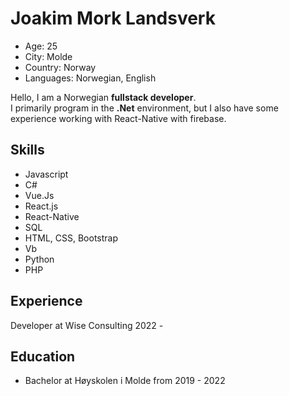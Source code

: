 # Joakim Mork Landsverk
- Age: 25
- City: Molde
- Country: Norway
- Languages: Norwegian, English

Hello, I am a Norwegian **fullstack developer**. <br/>
I primarily program in the **.Net** environment, but I also have some experience working with React-Native with firebase.


## Skills
- Javascript
- C#
- Vue.Js
- React.js
- React-Native
- SQL
- HTML, CSS, Bootstrap
- Vb
- Python
- PHP

## Experience
Developer at Wise Consulting 2022 - 
## Education
- Bachelor at Høyskolen i Molde from 2019 - 2022
